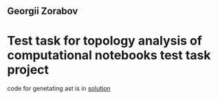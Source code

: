 ## Georgii Zorabov
# Test task for topology analysis of computational notebooks test task project

code for genetating ast is in [solution](https://github.com/georgiizorabov/Topology-analysis-of-computational-notebooks-test-task/blob/main/solution.ipynb)
